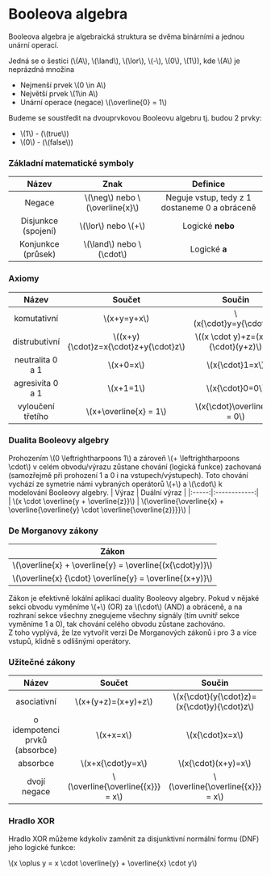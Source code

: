 # Booleova algebra

Booleova algebra je algebraická struktura se dvěma binárními a jednou unární operací.

Jedná se o šestici (\\(A\\), \\(\land\\), \\(\lor\\), \\(-\\),  \\(0\\), \\(1\\)), kde \\(A\\) je neprázdná množina

- Nejmenší prvek \\(0 \in A\\)
- Největší prvek \\(1\in A\\)
- Unární operace (negace) \\(\overline{0} = 1\\)

Budeme se soustředit na dvouprvkovou Booleovu algebru tj. budou 2 prvky: 
- \\(1\\) - (\\(true\\))
- \\(0\\) - (\\(false\\))

### Základní matematické symboly

| Název | Znak | Definice |
| :-:|:-:|:-:|
| Negace | \\(\neg\\) nebo \\(\overline{x}\\) | Neguje vstup, tedy z 1 dostaneme 0 a obráceně |
| Disjunkce (spojení) | \\(\lor\\) nebo \\(+\\)  | Logické **nebo** |
| Konjunkce (průsek) | \\(\land\\) nebo \\(\cdot\\) | Logické **a** |


### Axiomy
| Název | Součet | Součin |
|:-----:|:-------:|:-:|
| komutativní | \\(x+y=y+x\\) | \\(x{\cdot}y=y{\cdot}x\\) |
| distrubutivní | \\((x+y){\cdot}z=x{\cdot}z+y{\cdot}z\\) | \\((x \cdot y)+z=(x+z){\cdot}(y+z)\\) |
| neutralita 0 a 1 | \\(x+0=x\\) | \\(x{\cdot}1=x\\) |
| agresivita 0 a 1 | \\(x+1=1\\) | \\(x{\cdot}0=0\\) |
| vyloučení třetího | \\(x+\overline{x} = 1\\) | \\(x{\cdot}\overline{x} = 0\\) |

### Dualita Booleovy algebry
Prohozením \\(0 \leftrightharpoons 1\\) a zároveň \\(+ \leftrightharpoons \cdot\\) v celém obvodu/výrazu zůstane chování (logická funkce) zachovaná (samozřejmě při prohození 1 a 0 i na vstupech/výstupech).
Toto chování vychází ze symetrie námi vybraných operátorů \\(+\\) a \\(\cdot\\) k modelování Booleovy algebry.
| Výraz | Duální výraz |
|:-----:|:------------:|
| \\(x \cdot \overline{y + \overline{z}}\\) | \\(\overline{\overline{x} + \overline{\overline{y} \cdot \overline{\overline{z}}}}\\) |

### De Morganovy zákony
| Zákon |
|:-----:|
|\\(\overline{x} + \overline{y} = \overline{(x{\cdot}y)}\\)|
|\\(\overline{x} {\cdot} \overline{y} = \overline{(x+y)}\\)|

Zákon je efektivně lokální aplikací duality Booleovy algebry.
Pokud v nějaké sekci obvodu vyměníme \\(+\\) (OR) za \\(\cdot\\) (AND) a obráceně, a na rozhraní sekce všechny znegujeme všechny signály (tím uvnitř sekce vyměníme 1 a 0), tak chování celého obvodu zůstane zachováno.  
Z toho vyplývá, že lze vytvořit verzi De Morganových zákonů i pro 3 a více vstupů, klidně s odlišnými operátory.

### Užitečné zákony
|Název| Součet | Součin |
|:-----:|:-------:|:-:|
| asociativní | \\(x+(y+z)=(x+y)+z\\) | \\(x{\cdot}(y{\cdot}z)=(x{\cdot}y){\cdot}z\\) |
| o idempotenci prvků (absorbce) |\\(x+x=x\\)|\\(x{\cdot}x=x\\)|
| absorbce | \\(x+x{\cdot}y=x\\) | \\(x{\cdot}(x+y)=x\\) |
| dvojí negace | \\(\overline{\overline{{x}}} = x\\) | \\(\overline{\overline{{x}}} = x\\) |

### Hradlo XOR

Hradlo XOR můžeme kdykoliv zaměnit za disjunktivní normální formu (DNF) jeho logické funkce:

\\(x \oplus y = x \cdot \overline{y} + \overline{x} \cdot y\\)
